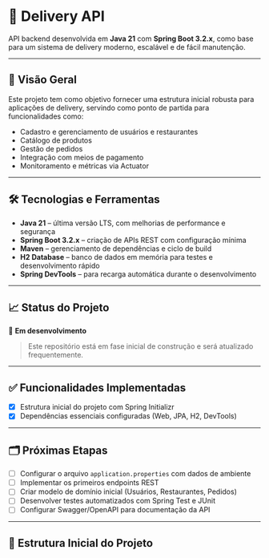 # 🚀 Delivery API

API backend desenvolvida em **Java 21** com **Spring Boot 3.2.x**, como base para um sistema de delivery moderno, escalável e de fácil manutenção.

---

## 📌 Visão Geral

Este projeto tem como objetivo fornecer uma estrutura inicial robusta para aplicações de delivery, servindo como ponto de partida para funcionalidades como:

- Cadastro e gerenciamento de usuários e restaurantes
- Catálogo de produtos
- Gestão de pedidos
- Integração com meios de pagamento
- Monitoramento e métricas via Actuator

---

## 🛠️ Tecnologias e Ferramentas

- **Java 21** – última versão LTS, com melhorias de performance e segurança  
- **Spring Boot 3.2.x** – criação de APIs REST com configuração mínima  
- **Maven** – gerenciamento de dependências e ciclo de build  
- **H2 Database** – banco de dados em memória para testes e desenvolvimento rápido  
- **Spring DevTools** – para recarga automática durante o desenvolvimento

---

## 📈 Status do Projeto

🔧 **Em desenvolvimento**  
> Este repositório está em fase inicial de construção e será atualizado frequentemente.

---

## ✅ Funcionalidades Implementadas

- [x] Estrutura inicial do projeto com Spring Initializr  
- [x] Dependências essenciais configuradas (Web, JPA, H2, DevTools)

---

## 🗂️ Próximas Etapas

- [ ] Configurar o arquivo `application.properties` com dados de ambiente  
- [ ] Implementar os primeiros endpoints REST  
- [ ] Criar modelo de domínio inicial (Usuários, Restaurantes, Pedidos)  
- [ ] Desenvolver testes automatizados com Spring Test e JUnit  
- [ ] Configurar Swagger/OpenAPI para documentação da API

---

## 📁 Estrutura Inicial do Projeto

